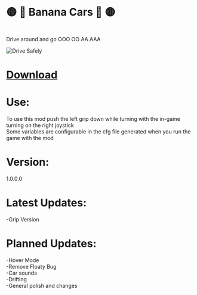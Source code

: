 # 🟡 🍌 Banana Cars 🍌 🟡
</br>Drive around and go OOO OO AA AAA

![Drive Safely](https://github.com/TrueTamashii/BananaCars/blob/aae89414360a7c2c080769a307bb5e7145f82d5c/Assets/Animated%20GIF-downsized_large.gif)

# [Download](https://github.com/TrueTamashii/BananaCars/blob/main/Code/BananaCars.dll?raw=true)

# Use:
To use this mod push the left grip down while turning with the in-game turning on the right joystick
</br>Some variables are configurable in the cfg file generated when you run the game with the mod

# Version:
1.0.0.0

# Latest Updates:
-Grip Version

# Planned Updates:
-Hover Mode
</br>-Remove Floaty Bug
</br>-Car sounds
</br>-Drifting
</br>-General polish and changes
